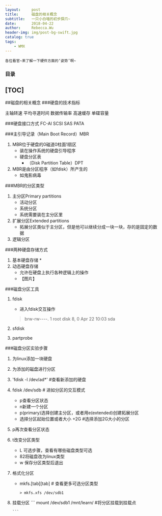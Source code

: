 ```yaml
---
layout:     post
title:      磁盘的相关概念
subtitle:   一只小白喵的初步探爪~
date:       2018-04-22
author:     Rebecca.Wu
header-img: img/post-bg-swift.jpg
catalog: true
tags:
    - WMX
---
```


    各位看官~来了解一下硬件方面的‘姿势’啊~

### 目录

[TOC]
-------------




##磁盘的相关概念
###硬盘的技术指标

主轴转速
平均寻道时间
数据传输率
高速缓存
单碟容量

###硬盘接口方式
FC-Al
SCSI
SAS
PATA

###主引导记录（Main Boot Record）MBR
1. MBR位于硬盘的0磁道0柱面1扇区
    * 装在操作系统的硬盘引导程序
    * 硬盘分区表
        * （Disk Partition Table）DPT
2. MBR是由分区程序（如fdisk）所产生的
    * 如鬼影病毒

###MBR的分区类型
1. 主分区Primary partitions
    * 活动分区
    * 系统分区
    * 系统需要装在主分区里 
2. 扩展分区Extended partitions
    * 拓展分区类似于主分区，但是他可以继续分成一块一块，存的是固定的数据
3. 逻辑分区

###两种硬盘存储方式
1. 基本硬盘存储
    * 
2. 动态硬盘存储
    * 允许在硬盘上执行各种逻辑上的操作
    * 【图片】
    
###磁盘分区工具
1. fdisk
    * 进入fdisk交互操作
    > brw-rw----. 1 root disk 8, 0 Apr 22 10:03 sda

2. sfdisk
3. partprobe

###磁盘分区实验步骤
1. 为linux添加一块硬盘
2. 为添加的磁盘进行分区
3. 'fdisk -l /dev/ad*' #查看新添加的硬盘
4. fdisk /dev/sdb # 进如分区的交互模式

    - p查看分区状态
    - n新建一个分区
    - p(primary)选择创建主分区，或者用e(extended)创建拓展分区
    - 选择分区起始位置或者大小
            +2G #选择添加2G大小的分区
9. p再次查看分区状态
10. t改变分区类型
    - L 可选步骤，查看有哪些磁盘类型可选
    - 82将磁盘改为linux类型
    - w 保存分区类型后退出
14. 格式化分区
    - mkfs.[tab][tab] # 查看更多可选分区类型 
        ```
        > mkfs.xfs /dev/sdb1
        ```
16. 挂载分区
        ```
        mount /dev/sdb1 /mnt/learn/ #将分区挂载到挂载点
    
    
        ```
  